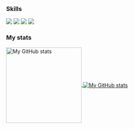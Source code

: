 ### Skills

![](https://img.shields.io/badge/code-javascript-informational?style=for-the-badge&logo=javascript&logoColor=white&color=51be8d)
![](https://img.shields.io/badge/code-c%23-informational?style=for-the-badge&logo=csharp&logoColor=white&color=51be8d)
![](https://img.shields.io/badge/web-html-informational?style=for-the-badge&logo=html5&logoColor=white&color=51be8d)
![](https://img.shields.io/badge/web-css-informational?style=for-the-badge&logo=css3&logoColor=white&color=51be8d)

### My stats

<a href="https://github.com/caterunions-old">
  <img height="205px" align="center" src="https://github-readme-stats.vercel.app/api?username=caterunions-old&theme=vue&show_icons=true" alt="My GitHub stats" />
</a>
<a href="https://github.com/caterunions-old">
  <img align="center" src="https://github-readme-stats.vercel.app/api/top-langs/?username=caterunions-old&theme=vue&hide=Ruby&show_icons=true&langs_count=3" alt="My 
  GitHub stats"/>
</a>
